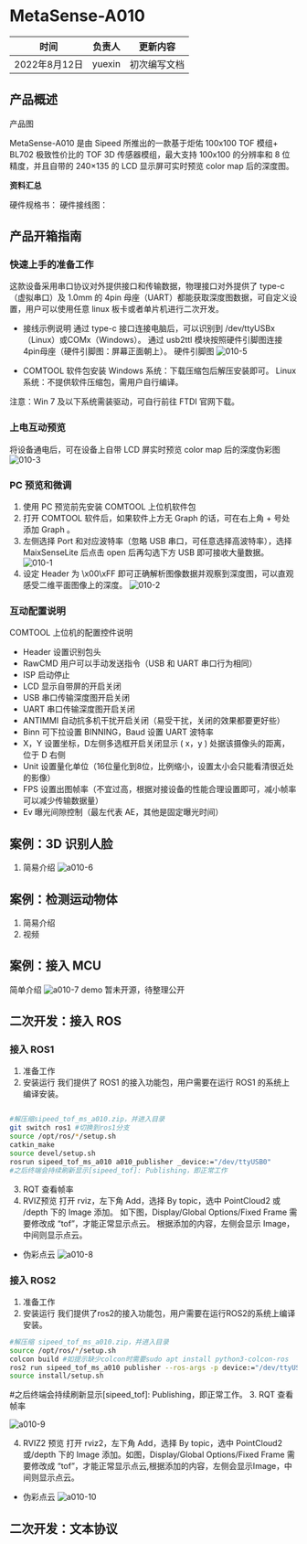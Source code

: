 # MetaSense-A010

|     时间      | 负责人 |   更新内容   |
| :-----------: | :----: | :----------: |
| 2022年8月12日 | yuexin | 初次编写文档 |


## 产品概述

产品图


MetaSense-A010 是由 Sipeed 所推出的一款基于炬佑 100x100 TOF 模组+ BL702 极致性价比的 TOF 3D 传感器模组，最大支持 100x100 的分辨率和 8 位精度，并且自带的 240×135 的 LCD 显示屏可实时预览 color map 后的深度图。

**资料汇总**

硬件规格书：
硬件接线图：

## 产品开箱指南

### 快速上手的准备工作

这款设备采用串口协议对外提供接口和传输数据，物理接口对外提供了 type-c（虚拟串口）及 1.0mm 的 4pin 母座（UART）都能获取深度图数据，可自定义设置，用户可以使用任意 linux 板卡或者单片机进行二次开发。

- 接线示例说明
通过 type-c 接口连接电脑后，可以识别到 /dev/ttyUSBx（Linux）或COMx（Windows）。
通过 usb2ttl 模块按照硬件引脚图连接4pin母座（硬件引脚图：屏幕正面朝上）。
硬件引脚图
![010-5](assets/a010-5.jpg)

- COMTOOL 软件包安装
Windows 系统：下载压缩包后解压安装即可。
Linux 系统：不提供软件压缩包，需用户自行编译。

注意：Win 7 及以下系统需装驱动，可自行前往 FTDI 官网下载。
### 上电互动预览

将设备通电后，可在设备上自带 LCD 屏实时预览 color map 后的深度伪彩图
![010-3](assets/a010-3.jpg)

### PC 预览和微调

1. 使用 PC 预览前先安装 COMTOOL 上位机软件包
2. 打开 COMTOOL 软件后，如果软件上方无 Graph 的话，可在右上角 + 号处添加 Graph 。
3. 左侧选择 Port 和对应波特率（忽略 USB 串口，可任意选择高波特率），选择 MaixSenseLite 后点击 open 后再勾选下方 USB 即可接收大量数据。
![010-1](assets/a010-1.jpg)
4. 设定 Header 为 \x00\xFF 即可正确解析图像数据并观察到深度图，可以直观感受二维平面图像上的深度。
![010-2](assets/a010-2.jpg)

### 互动配置说明

COMTOOL 上位机的配置控件说明
- Header 设置识别包头
- RawCMD 用户可以手动发送指令（USB 和 UART 串口行为相同）
- ISP 启动停止
- LCD 显示自带屏的开启关闭
- USB 串口传输深度图开启关闭
- UART 串口传输深度图开启关闭
- ANTIMMI 自动抗多机干扰开启关闭（易受干扰，关闭的效果都要更好些）
- Binn 可下拉设置 BINNING，Baud 设置 UART 波特率
- X，Y 设置坐标，D左侧多选框开启关闭显示 ( x，y ) 处据该摄像头的距离，位于 D 右侧
- Unit 设置量化单位（16位量化到8位，比例缩小，设置太小会只能看清很近处的影像）
- FPS 设置出图帧率（不宜过高，根据对接设备的性能合理设置即可，减小帧率可以减少传输数据量）
- Ev 曝光间隙控制（最左代表 AE，其他是固定曝光时间）


## 案例：3D 识别人脸

1. 简易介绍
![a010-6](assets/a010-6.jpg)

## 案例：检测运动物体

1. 简易介绍
2. 视频

## 案例：接入 MCU 

简单介绍
![a010-7](assets/a010-7.jpg)
demo 暂未开源，待整理公开

## 二次开发：接入 ROS
### 接入 ROS1 

1. 准备工作 
2. 安装运行
我们提供了 ROS1 的接入功能包，用户需要在运行 ROS1 的系统上编译安装。

```bash

#解压缩sipeed_tof_ms_a010.zip，并进入目录
git switch ros1 #切换到ros1分支
source /opt/ros/*/setup.sh
catkin_make
source devel/setup.sh
rosrun sipeed_tof_ms_a010 a010_publisher _device:="/dev/ttyUSB0"
#之后终端会持续刷新显示[sipeed_tof]: Publishing，即正常工作

```
3. RQT 查看帧率
4. RVIZ预览
打开 rviz，左下角 Add，选择 By topic，选中 PointCloud2 或 /depth 下的 Image 添加。
如下图，Display/Global Options/Fixed Frame 需要修改成 “tof”，才能正常显示点云。
根据添加的内容，左侧会显示 Image，中间则显示点云。
- 伪彩点云
![a010-8](asstes/../assets/a010-8.jpg)


### 接入 ROS2 

1. 准备工作 
2. 安装运行
我们提供了ros2的接入功能包，用户需要在运行ROS2的系统上编译安装。

```bash
#解压缩 sipeed_tof_ms_a010.zip，并进入目录
source /opt/ros/*/setup.sh
colcon build #如提示缺少colcon时需要sudo apt install python3-colcon-ros
ros2 run sipeed_tof_ms_a010 publisher --ros-args -p device:="/dev/ttyUSB0"
source install/setup.sh
```
#之后终端会持续刷新显示[sipeed_tof]: Publishing，即正常工作。
3. RQT 查看帧率

![a010-9](asstes/../assets/a010-9.jpg)

4. RVIZ2 预览
打开 rviz2，左下角 Add，选择 By topic，选中 PointCloud2或/depth 下的 Image 添加。如图，Display/Global Options/Fixed Frame 需要修改成 “tof”，才能正常显示点云,根据添加的内容，左侧会显示Image，中间则显示点云。
- 伪彩点云
![a010-10](assets/a010-10.jpg)

## 二次开发：文本协议
